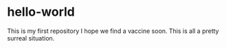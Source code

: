 # hello-world
This is my first repository
I hope we find a vaccine soon. This is all a pretty surreal situation.
